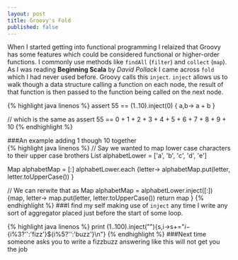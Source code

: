 ```yaml
---
layout: post
title: Groovy's Fold
published: false
---
```

When I started getting into functional programming I relaized that Groovy has some features which could be considered functional or higher-order functions. I commonly use methods like `findAll` (`filter`) and `collect` (`map`). As I was reading **Beginning Scala** by *David Pollack* I came across `fold` which I had never used before. Groovy calls this `inject`. `inject` allows us to walk though a data structure calling a function on each node, the result of that function is then passed to the function being called on the next node. 

{% highlight java linenos %}
assert 55 == (1..10).inject(0) { a,b-> a + b }

// which is the same as
assert 55 == 0 + 1 + 2 + 3 + 4 + 5 + 6 + 7 + 8 + 9 + 10
{% endhighlight %}   

###An example adding 1 though 10 together
<br />
{% highlight java linenos %}
// Say we wanted to map lower case characters to their upper case brothers
List alphabetLower = ['a', 'b', 'c', 'd', 'e']

Map alphabetMap = [:]
alphabetLower.each {letter->
    alphabetMap.put(letter, letter.toUpperCase())
}

// We can rerwite that as 
Map alphabetMap = alphabetLower.inject([:]) {map, letter->
    map.put(letter, letter.toUpperCase())
    return map
}
{% endhighlight %}
###I find my self making use of `inject` any time I write any sort of aggregator placed just before the start of some loop. 
<br />

{% highlight java linenos %}
print (1..100).inject(""){s,i->s+="$i-${i%3?'':'fizz'}${i%5?'':'buzz'}\n"} 
{% endhighlight %}
###Next time someone asks you to write a fizzbuzz answering like this will not get you the job
